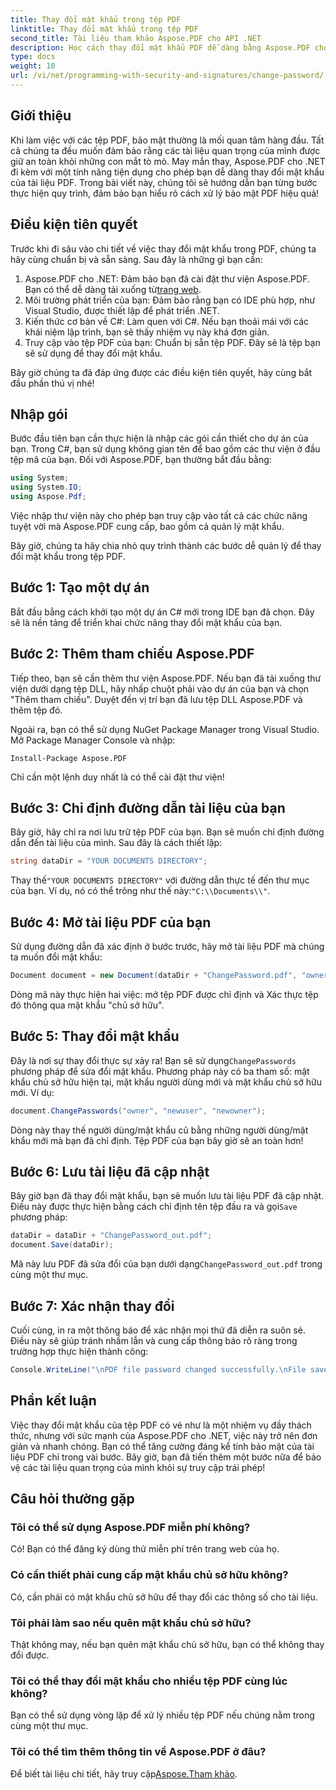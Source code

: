 ```yaml
---
title: Thay đổi mật khẩu trong tệp PDF
linktitle: Thay đổi mật khẩu trong tệp PDF
second_title: Tài liệu tham khảo Aspose.PDF cho API .NET
description: Học cách thay đổi mật khẩu PDF dễ dàng bằng Aspose.PDF cho .NET. Hướng dẫn từng bước của chúng tôi sẽ hướng dẫn bạn thực hiện quy trình này một cách an toàn.
type: docs
weight: 10
url: /vi/net/programming-with-security-and-signatures/change-password/
---
```

## Giới thiệu

Khi làm việc với các tệp PDF, bảo mật thường là mối quan tâm hàng đầu. Tất cả chúng ta đều muốn đảm bảo rằng các tài liệu quan trọng của mình được giữ an toàn khỏi những con mắt tò mò. May mắn thay, Aspose.PDF cho .NET đi kèm với một tính năng tiện dụng cho phép bạn dễ dàng thay đổi mật khẩu của tài liệu PDF. Trong bài viết này, chúng tôi sẽ hướng dẫn bạn từng bước thực hiện quy trình, đảm bảo bạn hiểu rõ cách xử lý bảo mật PDF hiệu quả!

## Điều kiện tiên quyết

Trước khi đi sâu vào chi tiết về việc thay đổi mật khẩu trong PDF, chúng ta hãy cùng chuẩn bị và sẵn sàng. Sau đây là những gì bạn cần:

1. Aspose.PDF cho .NET: Đảm bảo bạn đã cài đặt thư viện Aspose.PDF. Bạn có thể dễ dàng tải xuống từ[trang web](https://releases.aspose.com/pdf/net/).
2. Môi trường phát triển của bạn: Đảm bảo rằng bạn có IDE phù hợp, như Visual Studio, được thiết lập để phát triển .NET.
3. Kiến thức cơ bản về C#: Làm quen với C#. Nếu bạn thoải mái với các khái niệm lập trình, bạn sẽ thấy nhiệm vụ này khá đơn giản.
4. Truy cập vào tệp PDF của bạn: Chuẩn bị sẵn tệp PDF. Đây sẽ là tệp bạn sẽ sử dụng để thay đổi mật khẩu.

Bây giờ chúng ta đã đáp ứng được các điều kiện tiên quyết, hãy cùng bắt đầu phần thú vị nhé!

## Nhập gói

Bước đầu tiên bạn cần thực hiện là nhập các gói cần thiết cho dự án của bạn. Trong C#, bạn sử dụng không gian tên để bao gồm các thư viện ở đầu tệp mã của bạn. Đối với Aspose.PDF, bạn thường bắt đầu bằng:

```csharp
using System;
using System.IO;
using Aspose.Pdf;
```

Việc nhập thư viện này cho phép bạn truy cập vào tất cả các chức năng tuyệt vời mà Aspose.PDF cung cấp, bao gồm cả quản lý mật khẩu. 

Bây giờ, chúng ta hãy chia nhỏ quy trình thành các bước dễ quản lý để thay đổi mật khẩu trong tệp PDF. 

## Bước 1: Tạo một dự án

Bắt đầu bằng cách khởi tạo một dự án C# mới trong IDE bạn đã chọn. Đây sẽ là nền tảng để triển khai chức năng thay đổi mật khẩu của bạn.

## Bước 2: Thêm tham chiếu Aspose.PDF

Tiếp theo, bạn sẽ cần thêm thư viện Aspose.PDF. Nếu bạn đã tải xuống thư viện dưới dạng tệp DLL, hãy nhấp chuột phải vào dự án của bạn và chọn "Thêm tham chiếu". Duyệt đến vị trí bạn đã lưu tệp DLL Aspose.PDF và thêm tệp đó.

Ngoài ra, bạn có thể sử dụng NuGet Package Manager trong Visual Studio. Mở Package Manager Console và nhập:

```
Install-Package Aspose.PDF
```

Chỉ cần một lệnh duy nhất là có thể cài đặt thư viện!

## Bước 3: Chỉ định đường dẫn tài liệu của bạn

Bây giờ, hãy chỉ ra nơi lưu trữ tệp PDF của bạn. Bạn sẽ muốn chỉ định đường dẫn đến tài liệu của mình. Sau đây là cách thiết lập:

```csharp
string dataDir = "YOUR DOCUMENTS DIRECTORY";
```

 Thay thế`"YOUR DOCUMENTS DIRECTORY"` với đường dẫn thực tế đến thư mục của bạn. Ví dụ, nó có thể trông như thế này:`"C:\\Documents\\"`.

## Bước 4: Mở tài liệu PDF của bạn

Sử dụng đường dẫn đã xác định ở bước trước, hãy mở tài liệu PDF mà chúng ta muốn đổi mật khẩu:

```csharp
Document document = new Document(dataDir + "ChangePassword.pdf", "owner");
```

Dòng mã này thực hiện hai việc: mở tệp PDF được chỉ định và Xác thực tệp đó thông qua mật khẩu "chủ sở hữu".

## Bước 5: Thay đổi mật khẩu

 Đây là nơi sự thay đổi thực sự xảy ra! Bạn sẽ sử dụng`ChangePasswords` phương pháp để sửa đổi mật khẩu. Phương pháp này có ba tham số: mật khẩu chủ sở hữu hiện tại, mật khẩu người dùng mới và mật khẩu chủ sở hữu mới. Ví dụ:

```csharp
document.ChangePasswords("owner", "newuser", "newowner");
```

Dòng này thay thế người dùng/mật khẩu cũ bằng những người dùng/mật khẩu mới mà bạn đã chỉ định. Tệp PDF của bạn bây giờ sẽ an toàn hơn!

## Bước 6: Lưu tài liệu đã cập nhật

 Bây giờ bạn đã thay đổi mật khẩu, bạn sẽ muốn lưu tài liệu PDF đã cập nhật. Điều này được thực hiện bằng cách chỉ định tên tệp đầu ra và gọi`Save` phương pháp:

```csharp
dataDir = dataDir + "ChangePassword_out.pdf";
document.Save(dataDir);
```

 Mã này lưu PDF đã sửa đổi của bạn dưới dạng`ChangePassword_out.pdf` trong cùng một thư mục.

## Bước 7: Xác nhận thay đổi

Cuối cùng, in ra một thông báo để xác nhận mọi thứ đã diễn ra suôn sẻ. Điều này sẽ giúp tránh nhầm lẫn và cung cấp thông báo rõ ràng trong trường hợp thực hiện thành công:

```csharp
Console.WriteLine("\nPDF file password changed successfully.\nFile saved at " + dataDir);
```

## Phần kết luận

Việc thay đổi mật khẩu của tệp PDF có vẻ như là một nhiệm vụ đầy thách thức, nhưng với sức mạnh của Aspose.PDF cho .NET, việc này trở nên đơn giản và nhanh chóng. Bạn có thể tăng cường đáng kể tính bảo mật của tài liệu PDF chỉ trong vài bước. Bây giờ, bạn đã tiến thêm một bước nữa để bảo vệ các tài liệu quan trọng của mình khỏi sự truy cập trái phép!

## Câu hỏi thường gặp

### Tôi có thể sử dụng Aspose.PDF miễn phí không?
Có! Bạn có thể đăng ký dùng thử miễn phí trên trang web của họ.

### Có cần thiết phải cung cấp mật khẩu chủ sở hữu không?
Có, cần phải có mật khẩu chủ sở hữu để thay đổi các thông số cho tài liệu.

### Tôi phải làm sao nếu quên mật khẩu chủ sở hữu?
Thật không may, nếu bạn quên mật khẩu chủ sở hữu, bạn có thể không thay đổi được.

### Tôi có thể thay đổi mật khẩu cho nhiều tệp PDF cùng lúc không?
Bạn có thể sử dụng vòng lặp để xử lý nhiều tệp PDF nếu chúng nằm trong cùng một thư mục.

### Tôi có thể tìm thêm thông tin về Aspose.PDF ở đâu?
 Để biết tài liệu chi tiết, hãy truy cập[Aspose.Tham khảo](https://reference.aspose.com/pdf/net/).